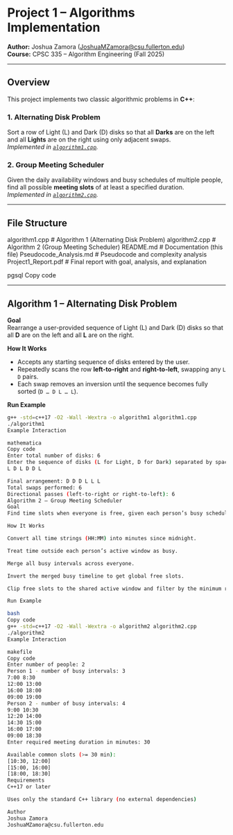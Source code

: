 # Project 1 – Algorithms Implementation

**Author:** Joshua Zamora ([JoshuaMZamora@csu.fullerton.edu](mailto:JoshuaMZamora@csu.fullerton.edu))  
**Course:** CPSC 335 – Algorithm Engineering (Fall 2025)

---

## Overview

This project implements two classic algorithmic problems in **C++**:

### 1. Alternating Disk Problem
Sort a row of Light (L) and Dark (D) disks so that all **Darks** are on the left and all **Lights** are on the right using only adjacent swaps.  
*Implemented in [`algorithm1.cpp`](algorithm1.cpp).*

### 2. Group Meeting Scheduler
Given the daily availability windows and busy schedules of multiple people, find all possible **meeting slots** of at least a specified duration.  
*Implemented in [`algorithm2.cpp`](algorithm2.cpp).*

---

## File Structure

algorithm1.cpp # Algorithm 1 (Alternating Disk Problem)
algorithm2.cpp # Algorithm 2 (Group Meeting Scheduler)
README.md # Documentation (this file)
Pseudocode_Analysis.md # Pseudocode and complexity analysis
Project1_Report.pdf # Final report with goal, analysis, and explanation

pgsql
Copy code

---

## Algorithm 1 – Alternating Disk Problem

**Goal**  
Rearrange a user-provided sequence of Light (L) and Dark (D) disks so that all **D** are on the left and all **L** are on the right.

**How It Works**
- Accepts any starting sequence of disks entered by the user.
- Repeatedly scans the row **left-to-right** and **right-to-left**, swapping any `L D` pairs.
- Each swap removes an inversion until the sequence becomes fully sorted (`D … D L … L`).

**Run Example**
```bash
g++ -std=c++17 -O2 -Wall -Wextra -o algorithm1 algorithm1.cpp
./algorithm1
Example Interaction

mathematica
Copy code
Enter total number of disks: 6
Enter the sequence of disks (L for Light, D for Dark) separated by spaces:
L D L D D L

Final arrangement: D D D L L L 
Total swaps performed: 6
Directional passes (left-to-right or right-to-left): 6
Algorithm 2 – Group Meeting Scheduler
Goal
Find time slots when everyone is free, given each person’s busy schedule and daily active availability.

How It Works

Convert all time strings (HH:MM) into minutes since midnight.

Treat time outside each person’s active window as busy.

Merge all busy intervals across everyone.

Invert the merged busy timeline to get global free slots.

Clip free slots to the shared active window and filter by the minimum required meeting duration.

Run Example

bash
Copy code
g++ -std=c++17 -O2 -Wall -Wextra -o algorithm2 algorithm2.cpp
./algorithm2
Example Interaction

makefile
Copy code
Enter number of people: 2
Person 1 - number of busy intervals: 3
7:00 8:30
12:00 13:00
16:00 18:00
09:00 19:00
Person 2 - number of busy intervals: 4
9:00 10:30
12:20 14:00
14:30 15:00
16:00 17:00
09:00 18:30
Enter required meeting duration in minutes: 30

Available common slots (>= 30 min):
[10:30, 12:00]
[15:00, 16:00]
[18:00, 18:30]
Requirements
C++17 or later

Uses only the standard C++ library (no external dependencies)

Author
Joshua Zamora
JoshuaMZamora@csu.fullerton.edu
